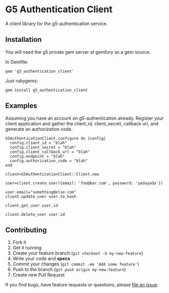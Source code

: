 # G5 Authentication Client #

A client library for the g5-authentication service.

## Installation ##

You will need the g5 private gem server at gemfury as a gem source.

In Gemfile:

    gem 'g5_authentication_client'

Just rubygems:

    gem install g5_authentication_client

## Examples ##

Assuming you have an account on g5-authentication already. Register your client
application and gather the client_id, client_secret, callback url, and generate
an authorization code.

    G5AuthenticationClient.configure do |config|
      config.client_id = "blah"
      config.client_secret = "blah"
      config.client_callback_url = "blah"
      config.endpoint = "blah"
      config.authorization_code = "blah"
    end

    client=G5AuthenticationClient::Client.new

    user=client.create_user({email: 'foo@bar.com', password: 'yadayada'})

    user.email="something@else.com"
    client.update_user user.to_hash

    client.get_user user.id

    client.delete_user user.id

## Contributing

1. Fork it
2. Get it running
3. Create your feature branch (`git checkout -b my-new-feature`)
4. Write your code and **specs**
5. Commit your changes (`git commit -am 'Add some feature'`)
6. Push to the branch (`git push origin my-new-feature`)
7. Create new Pull Request

If you find bugs, have feature requests or questions, please
[file an issue](https://github.com/g5search/g5_authentication_client/issues).
